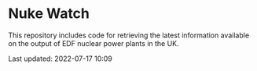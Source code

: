 # Nuke Watch

This repository includes code for retrieving the latest information available on the output of EDF nuclear power plants in the UK.

Last updated: 2022-07-17 10:09
